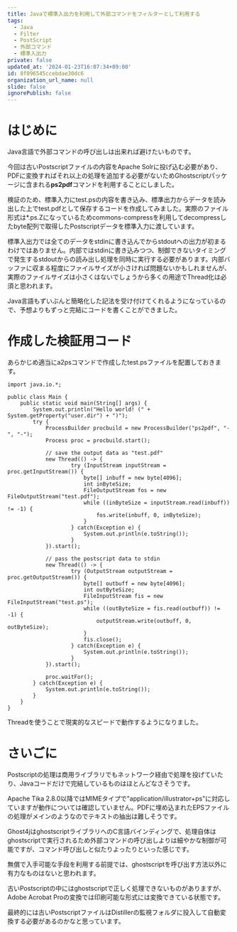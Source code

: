```yaml
---
title: Javaで標準入出力を利用して外部コマンドをフィルターとして利用する
tags:
  - Java
  - Filter
  - PostScript
  - 外部コマンド
  - 標準入出力
private: false
updated_at: '2024-01-23T16:07:34+09:00'
id: 8f096545ccebdae30dc6
organization_url_name: null
slide: false
ignorePublish: false
---
```

# はじめに

Java言語で外部コマンドの呼び出しは出来れば避けたいものです。

今回は古いPostscriptファイルの内容をApache Solrに投げ込む必要があり、PDFに変換すればそれ以上の処理を追加する必要がないためGhostscriptパッケージに含まれる**ps2pdf**コマンドを利用することにしました。

検証のため、標準入力にtest.psの内容を書き込み、標準出力からデータを読み出した上でtest.pdfとして保存するコードを作成してみました。実際のファイル形式は*.ps.Zになっているためcommons-compressを利用してdecompressしたbyte配列で取得したPostscriptデータを標準入力に渡しています。

標準入出力では全てのデータをstdinに書き込んでからstdoutへの出力が初まるわけではありません。内部ではstdinに書き込みつつ、制御できないタイミングで発生するstdoutからの読み出し処理を同時に実行する必要があります。内部バッファに収まる程度にファイルサイズが小さければ問題ないかもしれませんが、実際のファイルサイズは小さくはないでしょうから多くの用途でThread化は必須と思われます。

Java言語もずいぶんと簡略化した記法を受け付けてくれるようになっているので、予想よりもずっと完結にコードを書くことができました。

# 作成した検証用コード

あらかじめ適当にa2psコマンドで作成したtest.psファイルを配置しておきます。

```java:Main.java(検証用コード)
import java.io.*;

public class Main {
    public static void main(String[] args) {
        System.out.println("Hello world! (" + System.getProperty("user.dir") + ")");
        try {
            ProcessBuilder procbuild = new ProcessBuilder("ps2pdf", "-", "-");
            Process proc = procbuild.start();
            
            // save the output data as "test.pdf"
            new Thread(() -> {
                    try (InputStream inputStream = proc.getInputStream()) {
                        byte[] inbuff = new byte[4096];
                        int inByteSize;
                        FileOutputStream fos = new FileOutputStream("test.pdf");
                        while ((inByteSize = inputStream.read(inbuff)) != -1) {
                            fos.write(inbuff, 0, inByteSize);
                        }
                    } catch(Exception e) {
                        System.out.println(e.toString());
                    }
            }).start();
            
            // pass the postscript data to stdin
            new Thread(() -> {
                    try (OutputStream outputStream = proc.getOutputStream()) {
                        byte[] outbuff = new byte[4096];
                        int outByteSize;
                        FileInputStream fis = new FileInputStream("test.ps");
                        while ((outByteSize = fis.read(outbuff)) != -1) {
                            outputStream.write(outbuff, 0, outByteSize);
                        }
                        fis.close();
                    } catch(Exception e) {
                        System.out.println(e.toString());
                    }
            }).start();

            proc.waitFor();
        } catch(Exception e) {
            System.out.println(e.toString());
        }
    }
}
```

Threadを使うことで現実的なスピードで動作するようになりました。

# さいごに

Postscriptの処理は商用ライブラリでもネットワーク経由で処理を投げていたり、Javaコードだけで完結しているものはほとんどなさそうです。

Apache Tika 2.8.0以降ではMIMEタイプで"application/illustrator+ps"に対応していますが動作については確認していません。PDFに埋め込まれたEPSファイルの処理がメインのようなのでテキストの抽出は難しそうです。

Ghost4jはghostscriptライブラリへのC言語バインディングで、処理自体はghostscriptで実行されるため外部コマンドの呼び出しよりは細やかな制御が可能ですが、コマンド呼び出しと似たりよったりといった感じです。

無償で入手可能な手段を利用する前提では、ghostscriptを呼び出す方法以外に有力なものはないと思われます。

古いPostscriptの中にはghostscriptで正しく処理できないものがありますが、Adobe Acrobat Proの変換では印刷可能な形式には変換できている状態です。

最終的には古いPostscriptファイルはDistillerの監視フォルダに投入して自動変換する必要があるのかなと思っています。


